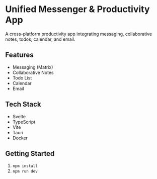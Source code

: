 # Unified Messenger & Productivity App

A cross-platform productivity app integrating messaging, collaborative notes, todos, calendar, and email.

## Features

- Messaging (Matrix)
- Collaborative Notes
- Todo List
- Calendar
- Email

## Tech Stack

- Svelte
- TypeScript
- Vite
- Tauri
- Docker

## Getting Started

1.  `npm install`
2.  `npm run dev`
